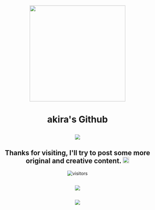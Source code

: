 <p>
  <h1 align="center"><img align="center" height="300" src="https://user-images.githubusercontent.com/62818208/105779190-1d723f80-5f6e-11eb-8069-3222ccefc988.gif"/></h2>
</p>

<p>
  <h1 align="center"><b>akira's Github</b></h1>
</p>
<p>
  <h2 align="center"><img align="center" src="https://user-images.githubusercontent.com/62818208/105777867-71c7f000-5f6b-11eb-8c4e-70356d9e77c3.gif"/></h2>
</p>
<p>
  <h2 align="center">Thanks for visiting, I'll try to post some more original and creative content. <img height="20" src="https://user-images.githubusercontent.com/62818208/105778644-0a12a480-5f6d-11eb-9aec-559076f3d9ea.gif"/></h2>
</p>

<p align="center">
    <img align="center" alt="visitors" src="https://gpvc.arturio.dev/akira-trinity" />
</p>
<p>
  <h2 align="center"><img align="center" src="https://activity-graph.herokuapp.com/graph?username=akira-trinity&theme=rogue"/></h2>
</p>

<p>
  <h2 align="center"><img align="center" src="https://github-readme-stats.vercel.app/api?username=akira-trinity"/></h2>
</p>
